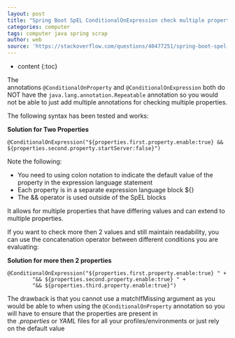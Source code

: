 ```yaml
---
layout: post
title: "Spring Boot SpEL ConditionalOnExpression check multiple properties"
categories: computer
tags: computer java spring scrap
author: web
source: 'https://stackoverflow.com/questions/40477251/spring-boot-spel-conditionalonexpression-check-multiple-properties'
---
```


* content
{:toc}


The annotations `@ConditionalOnProperty` and `@ConditionalOnExpression` both do NOT have the `java.lang.annotation.Repeatable` annotation so you would not be able to just add multiple annotations for checking multiple properties.

The following syntax has been tested and works:

**Solution for Two Properties**

    @ConditionalOnExpression("${properties.first.property.enable:true} && ${properties.second.property.startServer:false}")

Note the following:

*   You need to using colon notation to indicate the default value of the property in the expression language statement
*   Each property is in a separate expression language block ${}
*   The && operator is used outside of the SpEL blocks

It allows for multiple properties that have differing values and can extend to multiple properties.

If you want to check more then 2 values and still maintain readability, you can use the concatenation operator between different conditions you are evaluating:

**Solution for more then 2 properties**

    @ConditionalOnExpression("${properties.first.property.enable:true} " +
            "&& ${properties.second.property.enable:true} " +
            "&& ${properties.third.property.enable:true}")

The drawback is that you cannot use a matchIfMissing argument as you would be able to when using the `@ConditionalOnProperty` annotation so you will have to ensure that the properties are present in the _.properties_ or _YAML_ files for all your profiles/environments or just rely on the default value



